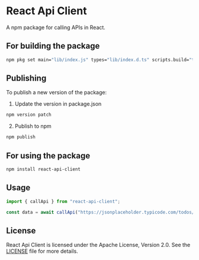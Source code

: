 # React Api Client

A npm package for calling APIs in React.

## For building the package

```bash
npm pkg set main="lib/index.js" types="lib/index.d.ts" scripts.build="tsc" scripts.prepare="npm run build"
```

## Publishing

To publish a new version of the package:

1. Update the version in package.json

```bash
npm version patch
```

2. Publish to npm

```bash
npm publish
```

## For using the package

```bash
npm install react-api-client
```

## Usage

```ts
import { callApi } from "react-api-client";

const data = await callApi("https://jsonplaceholder.typicode.com/todos/1");
```

## License

React Api Client is licensed under the Apache License, Version 2.0. See the [LICENSE](./LICENSE) file for more details.